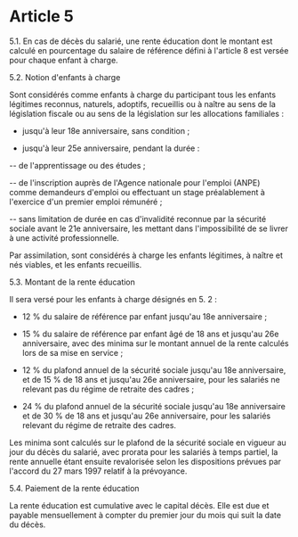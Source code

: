 # Article 5

5.1. En cas de décès du salarié, une rente éducation dont le montant est calculé en pourcentage du salaire de référence défini à l'article 8 est versée pour chaque enfant à charge.

5.2. Notion d'enfants à charge

Sont considérés comme enfants à charge du participant tous les enfants légitimes reconnus, naturels, adoptifs, recueillis ou à naître au sens de la législation fiscale ou au sens de la législation sur les allocations familiales :

- jusqu'à leur 18e anniversaire, sans condition ;

- jusqu'à leur 25e anniversaire, pendant la durée :

-- de l'apprentissage ou des études ;

-- de l'inscription auprès de l'Agence nationale pour l'emploi (ANPE) comme demandeurs d'emploi ou effectuant un stage préalablement à l'exercice d'un premier emploi rémunéré ;

-- sans limitation de durée en cas d'invalidité reconnue par la sécurité sociale avant le 21e anniversaire, les mettant dans l'impossibilité de se livrer à une activité professionnelle.

Par assimilation, sont considérés à charge les enfants légitimes, à naître et nés viables, et les enfants recueillis.

5.3. Montant de la rente éducation

Il sera versé pour les enfants à charge désignés en 5. 2 :

- 12 % du salaire de référence par enfant jusqu'au 18e anniversaire ;

- 15 % du salaire de référence par enfant âgé de 18 ans et jusqu'au 26e anniversaire, avec des minima sur le montant annuel de la rente calculés lors de sa mise en service ;

- 12 % du plafond annuel de la sécurité sociale jusqu'au 18e anniversaire, et de 15 % de 18 ans et jusqu'au 26e anniversaire, pour les salariés ne relevant pas du régime de retraite des cadres ;

- 24 % du plafond annuel de la sécurité sociale jusqu'au 18e anniversaire et de 30 % de 18 ans et jusqu'au 26e anniversaire, pour les salariés relevant du régime de retraite des cadres.

Les minima sont calculés sur le plafond de la sécurité sociale en vigueur au jour du décès du salarié, avec prorata pour les salariés à temps partiel, la rente annuelle étant ensuite revalorisée selon les dispositions prévues par l'accord du 27 mars 1997 relatif à la prévoyance.

5.4. Paiement de la rente éducation

La rente éducation est cumulative avec le capital décès. Elle est due et payable mensuellement à compter du premier jour du mois qui suit la date du décès.

